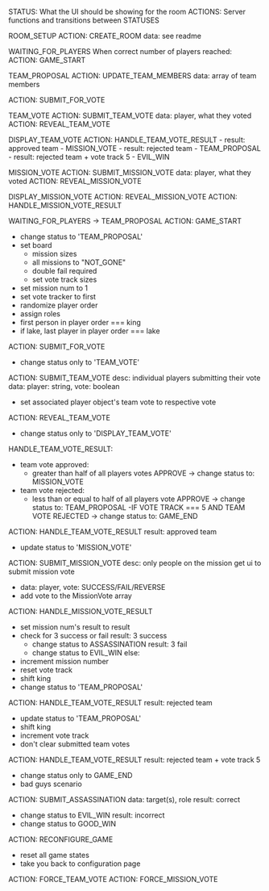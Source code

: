 STATUS: What the UI should be showing for the room
ACTIONS: Server functions and transitions between STATUSES

ROOM_SETUP
  ACTION: CREATE_ROOM
    data: see readme

WAITING_FOR_PLAYERS
  When correct number of players reached:
    ACTION: GAME_START

TEAM_PROPOSAL
  ACTION: UPDATE_TEAM_MEMBERS
    data: array of team members
  <!-- ACTION: SUBMIT_FOR_DISCUSSION -->
  ACTION: SUBMIT_FOR_VOTE

TEAM_VOTE
  ACTION: SUBMIT_TEAM_VOTE
    data: player, what they voted
  ACTION: REVEAL_TEAM_VOTE

DISPLAY_TEAM_VOTE
  ACTION: HANDLE_TEAM_VOTE_RESULT
    - result: approved team
      - MISSION_VOTE
    - result: rejected team
      - TEAM_PROPOSAL
    - result: rejected team + vote track 5
      - EVIL_WIN

MISSION_VOTE
  ACTION: SUBMIT_MISSION_VOTE
    data: player, what they voted
  ACTION: REVEAL_MISSION_VOTE

DISPLAY_MISSION_VOTE
  ACTION: REVEAL_MISSION_VOTE
  ACTION: HANDLE_MISSION_VOTE_RESULT















WAITING_FOR_PLAYERS -> TEAM_PROPOSAL
ACTION: GAME_START
- change status to 'TEAM_PROPOSAL'
- set board
  - mission sizes
  - all missions to "NOT_GONE"
  - double fail required
  - set vote track sizes
- set mission num to 1
- set vote tracker to first
- randomize player order
- assign roles
- first person in player order === king
- if lake, last player in player order === lake

ACTION: SUBMIT_FOR_VOTE
- change status only to 'TEAM_VOTE'

ACTION: SUBMIT_TEAM_VOTE
desc: individual players submitting their vote
data: player: string, vote: boolean
- set associated player object's team vote to respective vote

ACTION: REVEAL_TEAM_VOTE
- change status only to 'DISPLAY_TEAM_VOTE'

HANDLE_TEAM_VOTE_RESULT:
- team vote approved:
  - greater than half of all players votes APPROVE
  -> change status to: MISSION_VOTE
- team vote rejected:
  - less than or equal to half of all players vote APPROVE
  -> change status to: TEAM_PROPOSAL
-IF VOTE TRACK === 5 AND TEAM VOTE REJECTED
  -> change status to: GAME_END


ACTION: HANDLE_TEAM_VOTE_RESULT
result: approved team
- update status to 'MISSION_VOTE'

ACTION: SUBMIT_MISSION_VOTE
desc: only people on the mission get ui to submit mission vote
- data: player, vote: SUCCESS/FAIL/REVERSE
- add vote to the MissionVote array

ACTION: HANDLE_MISSION_VOTE_RESULT
- set mission num's result to result
- check for 3 success or fail
result: 3 success
  - change status to ASSASSINATION
result: 3 fail
  - change status to EVIL_WIN
else:
- increment mission number
- reset vote track
- shift king
- change status to 'TEAM_PROPOSAL'

ACTION: HANDLE_TEAM_VOTE_RESULT
result: rejected team
- update status to 'TEAM_PROPOSAL'
- shift king
- increment vote track
- don't clear submitted team votes

ACTION: HANDLE_TEAM_VOTE_RESULT
result: rejected team + vote track 5
- change status only to GAME_END
- bad guys scenario

ACTION: SUBMIT_ASSASSINATION
data: target(s), role
result: correct
- change status to EVIL_WIN
result: incorrect
- change status to GOOD_WIN

ACTION: RECONFIGURE_GAME
- reset all game states
- take you back to configuration page



ACTION: FORCE_TEAM_VOTE
ACTION: FORCE_MISSION_VOTE
